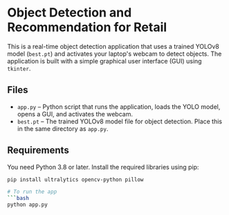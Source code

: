 # Object Detection and Recommendation for Retail

This is a real-time object detection application that uses a trained YOLOv8 model (`best.pt`) and activates your laptop's webcam to detect objects. The application is built with a simple graphical user interface (GUI) using `tkinter`.

## Files

- `app.py` – Python script that runs the application, loads the YOLO model, opens a GUI, and activates the webcam.
- `best.pt` – The trained YOLOv8 model file for object detection. Place this in the same directory as `app.py`.

## Requirements

You need Python 3.8 or later. Install the required libraries using pip:

```bash
pip install ultralytics opencv-python pillow

# To run the app
```bash
python app.py
